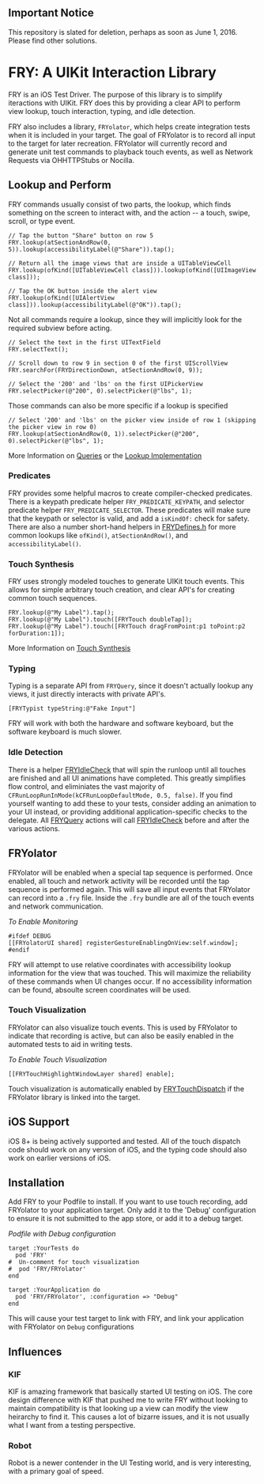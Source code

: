 ## Important Notice

This repository is slated for deletion, perhaps as soon as June 1, 2016.  Please find other solutions.  

# FRY: A UIKit Interaction Library
FRY is an iOS Test Driver. The purpose of this library is to simplify iteractions with UIKit. FRY does this by providing a clear API to perform view lookup, touch interaction, typing, and idle detection.

FRY also includes a library, `FRYolator`, which helps create integration tests when it is included in your target. The goal of FRYolator is to record all input to the target for later recreation. FRYolator will currently record and generate unit test commands to playback touch events, as well as Network Requests via OHHTTPStubs or Nocilla.

## Lookup and Perform 
FRY commands usually consist of two parts, the lookup, which finds something on the screen to interact with, and the action -- a touch, swipe, scroll, or type event.

```obj-c
// Tap the button "Share" button on row 5
FRY.lookup(atSectionAndRow(0, 5)).lookup(accessibilityLabel(@"Share")).tap();

// Return all the image views that are inside a UITableViewCell
FRY.lookup(ofKind([UITableViewCell class])).lookup(ofKind([UIImageView class]));

// Tap the OK button inside the alert view
FRY.lookup(ofKind([UIAlertView class])).lookup(accessibilityLabel(@"OK")).tap();
```

Not all commands require a lookup, since they will implicitly look for the required subview before acting.  
```obj-c
// Select the text in the first UITextField
FRY.selectText();

// Scroll down to row 9 in section 0 of the first UIScrollView
FRY.searchFor(FRYDirectionDown, atSectionAndRow(0, 9));

// Select the '200' and 'lbs' on the first UIPickerView
FRY.selectPicker(@"200", 0).selectPicker(@"lbs", 1);
```

Those commands can also be more specific if a lookup is specified
```
// Select '200' and 'lbs' on the picker view inside of row 1 (skipping the picker view in row 0)
FRY.lookup(atSectionAndRow(0, 1)).selectPicker(@"200", 0).selectPicker(@"lbs", 1);
```

More Information on [Queries](FRY/DSL/Query.md) or the [Lookup Implementation](FRY/Lookup/Lookup.md)

### Predicates
FRY provides some helpful macros to create compiler-checked predicates. There is a keypath predicate helper `FRY_PREDICATE_KEYPATH`, and selector predicate helper `FRY_PREDICATE_SELECTOR`. These predicates will make sure that the keypath or selector is valid, and add a `isKindOf:` check for safety. There are also a number short-hand helpers in [FRYDefines.h](FRY/FRYDefines.h) for more common lookups like `ofKind()`, `atSectionAndRow()`, and `accessibilityLabel()`.


### Touch Synthesis
FRY uses strongly modeled touches to generate UIKit touch events.  This allows for simple arbitrary touch creation, and clear API's for creating common touch sequences.

```obj-c
FRY.lookup(@"My Label").tap();
FRY.lookup(@"My Label").touch([FRYTouch doubleTap]);
FRY.lookup(@"My Label").touch([FRYTouch dragFromPoint:p1 toPoint:p2 forDuration:1]);
```

More Information on [Touch Synthesis](FRY/Touch/Touch.md)

### Typing
Typing is a separate API from `FRYQuery`, since it doesn't actually lookup any views, it just directly interacts with private API's. 

```obj-c
[FRYTypist typeString:@"Fake Input"]
```
FRY will work with both the hardware and software keyboard, but the software keyboard is much slower.

### Idle Detection
There is a helper [FRYIdleCheck](FRY/Idle/FRYIdleCheck.h) that will spin the runloop until all touches are finished and all UI animations have completed. This greatly simplifies flow control, and eliminiates the vast majority of `CFRunLoopRunInMode(kCFRunLoopDefaultMode, 0.5, false)`. If you find yourself wanting to add these to your tests, consider adding an animation to your UI instead, or providing additional application-specific checks to the delegate.  All [FRYQuery](FRY/DSL/FRYQuery.h) actions will call [FRYIdleCheck](FRY/Idle/FRYIdleCheck.h) before and after the various actions.

## FRYolator
FRYolator will be enabled when a special tap sequence is performed. Once enabled, all touch and network activity will be recorded until the tap sequence is performed again. This will save all input events that FRYolator can record into a `.fry` file. Inside the `.fry` bundle are all of the touch events and network communication.

*To Enable Monitoring*
```obj-c
#ifdef DEBUG
[[FRYolatorUI shared] registerGestureEnablingOnView:self.window];
#endif
```

FRY will attempt to use relative coordinates with accessibility lookup information for the view that was touched. This will maximize the reliability of these commands when UI changes occur. If no accessibility information can be found, absoulte screen coordinates will be used.

### Touch Visualization
FRYolator can also visualize touch events. This is used by FRYolator to indicate that recording is active, but can also be easily enabled in the automated tests to aid in writing tests.

*To Enable Touch Visualization*
```obj-c
[[FRYTouchHighlightWindowLayer shared] enable];
```

Touch visualization is automatically enabled by [FRYTouchDispatch](FRY/Touch/FRYTouchDispatch.h) if the FRYolator library is linked into the target.

## iOS Support
iOS 8+ is being actively supported and tested. All of the touch dispatch code should work on any version of iOS, and the typing code should also work on earlier versions of iOS.

## Installation
Add FRY to your Podfile to install. If you want to use touch recording, add FRYolator to your application target. Only add it to the 'Debug' configuration to ensure it is not submitted to the app store, or add it to a debug target.

*Podfile with Debug configuration*
```
target :YourTests do
  pod 'FRY'
#  Un-comment for touch visualization
#  pod 'FRY/FRYolator'
end

target :YourApplication do
  pod 'FRY/FRYolator', :configuration => "Debug"
end
```
This will cause your test target to link with FRY, and link your application with FRYolator on `Debug` configurations

## Influences

### KIF
KIF is amazing framework that basically started UI testing on iOS. The core design difference with KIF that pushed me to write FRY without looking to maintain compatibility is that looking up a view can modify the view heirarchy to find it. This causes a lot of bizarre issues, and it is not usually what I want from a testing perspective.

### Robot
Robot is a newer contender in the UI Testing world, and is very interesting, with a primary goal of speed.
